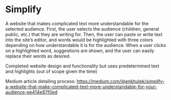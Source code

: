 # Simplify
A website that makes complicated text more understandable for the selected audience. First, the user selects the audience (children, general public, etc.) that they are writing for. Then, the user can paste or write text into the site’s editor, and words would be highlighted with three colors depending on how understandable it is for the audience. When a user clicks on a highlighted word, suggestions are shown, and the user can easily replace their words as desired.

Completed website design and functionality but uses predetermined text and highlights (out of scope given the time) 

Medium article detailing process: https://medium.com/@enkhulek/simplify-a-website-that-make-complicated-text-more-understandable-for-your-audience-ee414e87f0ed
